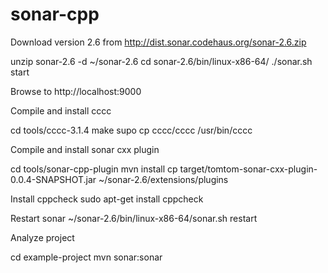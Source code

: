 # sonar-cpp

Download version 2.6 from http://dist.sonar.codehaus.org/sonar-2.6.zip

unzip sonar-2.6 -d ~/sonar-2.6
cd sonar-2.6/bin/linux-x86-64/
./sonar.sh start

Browse to http://localhost:9000

Compile and install cccc

cd tools/cccc-3.1.4
make
supo cp cccc/cccc /usr/bin/cccc

Compile and install sonar cxx plugin

cd tools/sonar-cpp-plugin
mvn install
cp target/tomtom-sonar-cxx-plugin-0.0.4-SNAPSHOT.jar ~/sonar-2.6/extensions/plugins

Install cppcheck
sudo apt-get install cppcheck

Restart sonar
~/sonar-2.6/bin/linux-x86-64/sonar.sh restart

Analyze project

cd example-project
mvn sonar:sonar
